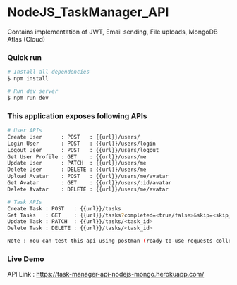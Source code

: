 # NodeJS_TaskManager_API
Contains implementation of JWT, Email sending, File uploads, MongoDB Atlas (Cloud)

### Quick run
``` bash
# Install all dependencies
$ npm install

# Run dev server
$ npm run dev

```

### This application exposes following APIs
``` bash
# User APIs
Create User      : POST   : {{url}}/users/
Login User       : POST   : {{url}}/users/login
Logout User      : POST   : {{url}}/users/logout
Get User Profile : GET    : {{url}}/users/me
Update User      : PATCH  : {{url}}/users/me
Delete User      : DELETE : {{url}}/users/me
Upload Avatar    : POST   : {{url}}/users/me/avatar
Get Avatar       : GET    : {{url}}/users/:id/avatar
Delete Avatar    : DELETE : {{url}}/users/me/avatar

# Task APIs
Create Task : POST   : {{url}}/tasks
Get Tasks   : GET    : {{url}}/tasks?completed=<true/false>&skip=<skip_count>&limit=<per_page_limit_count>&sortBy=<sortby_column_name>
Update Task : PATCH  : {{url}}/tasks/<task_id>
Delete Task : DELETE : {{url}}/tasks/<task_id>

Note : You can test this api using postman (ready-to-use requests collection is available under '/test').
```

### Live Demo
API Link : https://task-manager-api-nodejs-mongo.herokuapp.com/
